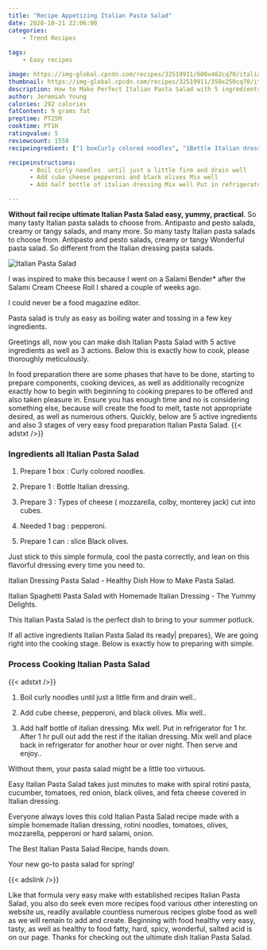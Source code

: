 ```yaml
---
title: "Recipe Appetizing Italian Pasta Salad"
date: 2020-10-21 22:06:00
categories:
    - Trend Recipes
    
tags:
    - Easy recipes

image: https://img-global.cpcdn.com/recipes/32519911/680x482cq70/italian-pasta-salad-recipe-main-photo.jpg
thumbnail: https://img-global.cpcdn.com/recipes/32519911/350x250cq70/italian-pasta-salad-recipe-main-photo.jpg
description: How to Make Perfect Italian Pasta Salad with 5 ingredients and 3 stages of easy cooking.
author: Jeremiah Young
calories: 292 calories
fatContent: 9 grams fat
preptime: PT25M
cooktime: PT1H
ratingvalue: 5
reviewcount: 1558
recipeingredient: ["1 boxCurly colored noodles", "1Bottle Italian dressing", "3Types of cheese  mozzarella colby monterey jack cut into cubes", "1 bagpepperoni", "1 canslice Black olives"]

recipeinstructions: 
      - Boil curly noodles  until just a little firm and drain well 
      - Add cube cheese pepperoni and black olives Mix well 
      - Add half bottle of italian dressing Mix well Put in refrigerator for 1 hr After 1 hr pull out add the rest if the italian dressing Mix well and place back in refrigerator for another hour or over night Then serve and enjoy

---
```




**Without fail recipe ultimate Italian Pasta Salad easy, yummy, practical**. So many tasty Italian pasta salads to choose from. Antipasto and pesto salads, creamy or tangy salads, and many more. So many tasty Italian pasta salads to choose from. Antipasto and pesto salads, creamy or tangy Wonderful pasta salad. So different from the Italian dressing pasta salads.


![Italian Pasta Salad](https://img-global.cpcdn.com/recipes/32519911/680x482cq70/italian-pasta-salad-recipe-main-photo.jpg "Italian Pasta Salad")



I was inspired to make this because I went on a Salami Bender* after the Salami Cream Cheese Roll I shared a couple of weeks ago.

I could never be a food magazine editor.

Pasta salad is truly as easy as boiling water and tossing in a few key ingredients.


Greetings all, now you can make dish Italian Pasta Salad with 5 active ingredients as well as 3 actions. Below this is exactly how to cook, please thoroughly meticulously.

In food preparation there are some phases that have to be done, starting to prepare components, cooking devices, as well as additionally recognize exactly how to begin with beginning to cooking prepares to be offered and also taken pleasure in. Ensure you has enough time and no is considering something else, because will create the food to melt, taste not appropriate desired, as well as numerous others. Quickly, below are 5 active ingredients and also 3 stages of very easy food preparation Italian Pasta Salad.
{{< adstxt />}}

### Ingredients all Italian Pasta Salad


1. Prepare 1 box : Curly colored noodles.

1. Prepare 1 : Bottle Italian dressing.

1. Prepare 3 : Types of cheese ( mozzarella, colby, monterey jack) cut into cubes.

1. Needed 1 bag : pepperoni.

1. Prepare 1 can : slice Black olives.


Just stick to this simple formula, cool the pasta correctly, and lean on this flavorful dressing every time you need to.

Italian Dressing Pasta Salad - Healthy Dish How to Make Pasta Salad.

Italian Spaghetti Pasta Salad with Homemade Italian Dressing - The Yummy Delights.

This Italian Pasta Salad is the perfect dish to bring to your summer potluck.


If all active ingredients Italian Pasta Salad its ready| prepares}, We are going right into the cooking stage. Below is exactly how to preparing with simple.

### Process Cooking Italian Pasta Salad

{{< adstxt />}}


1. Boil curly noodles  until just a little firm and drain well..



1. Add cube cheese, pepperoni, and black olives. Mix well..



1. Add half bottle of italian dressing. Mix well. Put in refrigerator for 1 hr. After 1 hr pull out add the rest if the italian dressing. Mix well and place back in refrigerator for another hour or over night. Then serve and enjoy..




Without them, your pasta salad might be a little too virtuous.

Easy Italian Pasta Salad takes just minutes to make with spiral rotini pasta, cucumber, tomatoes, red onion, black olives, and feta cheese covered in Italian dressing.

Everyone always loves this cold Italian Pasta Salad recipe made with a simple homemade Italian dressing, rotini noodles, tomatoes, olives, mozzarella, pepperoni or hard salami, onion.

The Best Italian Pasta Salad Recipe, hands down.

Your new go-to pasta salad for spring!


{{< adslink />}}

Like that formula very easy make with established recipes Italian Pasta Salad, you also do seek even more recipes food various other interesting on website us, readily available countless numerous recipes globe food as well as we will remain to add and create. Beginning with food healthy very easy, tasty, as well as healthy to food fatty, hard, spicy, wonderful, salted acid is on our page. Thanks for checking out the ultimate dish Italian Pasta Salad.
